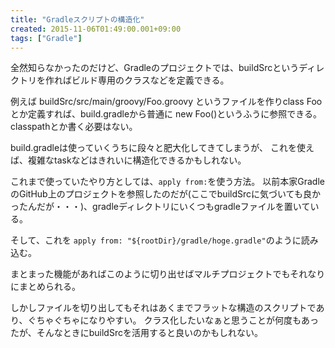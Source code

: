```yaml
---
title: "Gradleスクリプトの構造化"
created: 2015-11-06T01:49:00.001+09:00
tags: ["Gradle"]
---
```

全然知らなかったのだけど、Gradleのプロジェクトでは、buildSrcというディレクトリを作ればビルド専用のクラスなどを定義できる。
<!--more-->
例えば buildSrc/src/main/groovy/Foo.groovy というファイルを作りclass Fooとか定義すれば、build.gradleから普通に new Foo()というふうに参照できる。
classpathとか書く必要はない。

build.gradleは使っていくうちに段々と肥大化してきてしまうが、
これを使えば、複雑なtaskなどはきれいに構造化できるかもしれない。

これまで使っていたやり方としては、`apply from:`を使う方法。
以前本家GradleのGitHub上のプロジェクトを参照したのだが(ここでbuildSrcに気づいても良かったんだが・・・)、gradleディレクトリにいくつもgradleファイルを置いている。

そして、これを `apply from: "${rootDir}/gradle/hoge.gradle"`のように読み込む。

まとまった機能があればこのように切り出せばマルチプロジェクトでもそれなりにまとめられる。

しかしファイルを切り出してもそれはあくまでフラットな構造のスクリプトであり、ぐちゃぐちゃになりやすい。
クラス化したいなぁと思うことが何度もあったが、そんなときにbuildSrcを活用すると良いのかもしれない。
